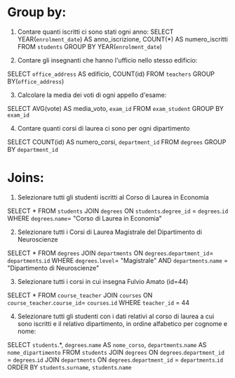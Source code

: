 # Group by:
1) Contare quanti iscritti ci sono stati ogni anno:
SELECT 
YEAR(`enrolment_date`) AS anno_iscrizione,
COUNT(*) AS numero_iscritti		
FROM `students`
GROUP BY YEAR(`enrolment_date`)

2) Contare gli insegnanti che hanno l'ufficio nello stesso edificio:

SELECT 
`office_address` AS edificio, 
COUNT(id) 
FROM `teachers`
GROUP BY(`office_address`)

3) Calcolare la media dei voti di ogni appello d'esame:

SELECT 
AVG(vote) AS media_voto,
`exam_id`
FROM `exam_student`
GROUP BY `exam_id`

4) Contare quanti corsi di laurea ci sono per ogni dipartimento

SELECT 
COUNT(id) AS numero_corsi,
`department_id`
FROM `degrees`
GROUP BY `department_id`

# Joins:
1) Selezionare tutti gli studenti iscritti al Corso di Laurea in Economia

SELECT *
FROM `students`
JOIN `degrees` ON `students`.`degree_id` = `degrees`.`id`
WHERE `degrees`.`name`= "Corso di Laurea in Economia"

2) Selezionare tutti i Corsi di Laurea Magistrale del Dipartimento di Neuroscienze

SELECT *
FROM `degrees`
JOIN `departments` ON `degrees`.`department_id`= `departments`.`id`
WHERE `degrees`.`level`= "Magistrale" AND `departments`.`name` = "Dipartimento di Neuroscienze"

3) Selezionare tutti i corsi in cui insegna Fulvio Amato (id=44)

SELECT *
FROM `course_teacher`
JOIN `courses` ON `course_teacher`.`course_id`= `courses`.`id`
WHERE `teacher_id` = 44

4) Selezionare tutti gli studenti con i dati relativi al corso di laurea a cui sono iscritti e il relativo dipartimento, in ordine alfabetico per cognome e nome:

SELECT `students`.*,
`degrees`.`name` AS `nome_corso`,
`departments`.`name` AS `nome_dipartimento`
FROM `students`
JOIN `degrees` ON `degrees`.`department_id` = `degrees`.`id`
JOIN `departments` ON `degrees`.`department_id` = `departments`.`id`
ORDER BY `students`.`surname`, `students`.`name`